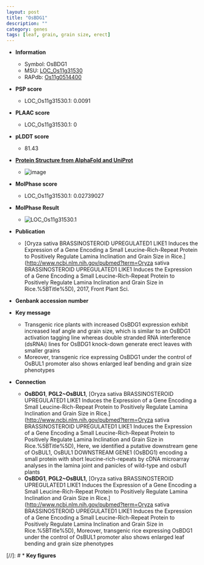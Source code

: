 ```yaml
---
layout: post
title: "OsBDG1"
description: ""
category: genes
tags: [leaf, grain, grain size, erect]
---
```


* **Information**  
    + Symbol: OsBDG1  
    + MSU: [LOC_Os11g31530](http://rice.plantbiology.msu.edu/cgi-bin/ORF_infopage.cgi?orf=LOC_Os11g31530)  
    + RAPdb: [Os11g0514400](http://rapdb.dna.affrc.go.jp/viewer/gbrowse_details/irgsp1?name=Os11g0514400)  

* **PSP score**  
    + LOC_Os11g31530.1: 0.0091 

* **PLAAC score**  
    + LOC_Os11g31530.1: 0 

* **pLDDT score**
    + 81.43

* **[Protein Structure from AlphaFold and UniProt](https://www.uniprot.org/uniprotkb/Q2R3L4/entry#structure)**
    + ![image](https://ricepsp.github.io/images/Q2/AF-Q2R3L4-F1.png)

* **MolPhase score**
    + LOC_Os11g31530.1: 0.02739027

* **MolPhase Result**
    + ![LOC_Os11g31530.1](https://304243504.github.io/Pictures/LOC_Os11g/LOC_Os11g31530.1.png)

* **Publication**  
    + [Oryza sativa BRASSINOSTEROID UPREGULATED1 LIKE1 Induces the Expression of a Gene Encoding a Small Leucine-Rich-Repeat Protein to Positively Regulate Lamina Inclination and Grain Size in Rice.](http://www.ncbi.nlm.nih.gov/pubmed?term=Oryza sativa BRASSINOSTEROID UPREGULATED1 LIKE1 Induces the Expression of a Gene Encoding a Small Leucine-Rich-Repeat Protein to Positively Regulate Lamina Inclination and Grain Size in Rice.%5BTitle%5D), 2017, Front Plant Sci.

* **Genbank accession number**  

* **Key message**  
    + Transgenic rice plants with increased OsBDG1 expression exhibit increased leaf angle and grain size, which is similar to an OsBDG1 activation tagging line whereas double stranded RNA interference (dsRNAi) lines for OsBDG1 knock-down generate erect leaves with smaller grains
    + Moreover, transgenic rice expressing OsBDG1 under the control of OsBUL1 promoter also shows enlarged leaf bending and grain size phenotypes

* **Connection**  
    + __OsBDG1__, __PGL2~OsBUL1__, [Oryza sativa BRASSINOSTEROID UPREGULATED1 LIKE1 Induces the Expression of a Gene Encoding a Small Leucine-Rich-Repeat Protein to Positively Regulate Lamina Inclination and Grain Size in Rice.](http://www.ncbi.nlm.nih.gov/pubmed?term=Oryza sativa BRASSINOSTEROID UPREGULATED1 LIKE1 Induces the Expression of a Gene Encoding a Small Leucine-Rich-Repeat Protein to Positively Regulate Lamina Inclination and Grain Size in Rice.%5BTitle%5D),  Here, we identified a putative downstream gene of OsBUL1, OsBUL1 DOWNSTREAM GENE1 (OsBDG1) encoding a small protein with short leucine-rich-repeats by cDNA microarray analyses in the lamina joint and panicles of wild-type and osbul1 plants
    + __OsBDG1__, __PGL2~OsBUL1__, [Oryza sativa BRASSINOSTEROID UPREGULATED1 LIKE1 Induces the Expression of a Gene Encoding a Small Leucine-Rich-Repeat Protein to Positively Regulate Lamina Inclination and Grain Size in Rice.](http://www.ncbi.nlm.nih.gov/pubmed?term=Oryza sativa BRASSINOSTEROID UPREGULATED1 LIKE1 Induces the Expression of a Gene Encoding a Small Leucine-Rich-Repeat Protein to Positively Regulate Lamina Inclination and Grain Size in Rice.%5BTitle%5D),  Moreover, transgenic rice expressing OsBDG1 under the control of OsBUL1 promoter also shows enlarged leaf bending and grain size phenotypes

[//]: # * **Key figures**  


